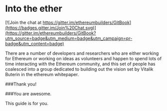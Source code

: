 Into the ether
=======

[![Join the chat at https://gitter.im/ethereumbuilders/GitBook](https://badges.gitter.im/Join%20Chat.svg)](https://gitter.im/ethereumbuilders/GitBook?utm_source=badge&utm_medium=badge&utm_campaign=pr-badge&utm_content=badge)

There are a number of developers and researchers who are either working for Ethereum or working on ideas as volunteers and happen to spend lots of time interacting with the Ethereum community, and this set of people has coalesced into a group dedicated to building out the vision set by Vitalik Buterin in the ethereum whitepaper. 

###Thank you! 

###You are awesome.

This guide is for you.

